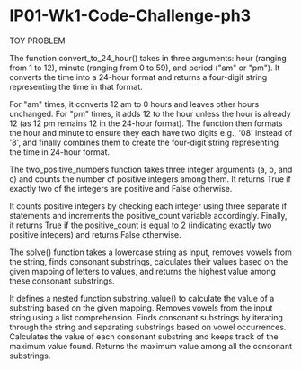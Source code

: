 # IP01-Wk1-Code-Challenge-ph3 

   TOY PROBLEM 

 The function convert_to_24_hour() takes in three arguments: hour (ranging from 1 to 12), minute (ranging from 0 to 59), and period ("am" or "pm"). It converts the time into a 24-hour format and returns a four-digit string representing the time in that format.

For "am" times, it converts 12 am to 0 hours and leaves other hours unchanged.
For "pm" times, it adds 12 to the hour unless the hour is already 12 (as 12 pm remains 12 in the 24-hour format).
The function then formats the hour and minute to ensure they each have two digits e.g., '08' instead of '8', and finally combines them to create the four-digit string representing the time in 24-hour format.


 The two_positive_numbers function takes three integer arguments (a, b, and c) and counts the number of positive integers among them. It returns True if exactly two of the integers are positive and False otherwise.

It counts positive integers by checking each integer using three separate if statements and increments the positive_count variable accordingly.
Finally, it returns True if the positive_count is equal to 2 (indicating exactly two positive integers) and  returns False otherwise.
 
 The solve() function takes a lowercase string as input, removes vowels from the string, finds consonant substrings, calculates their values based on the given mapping of letters to values, and returns the highest value among these consonant substrings.

It defines a nested function substring_value() to calculate the value of a substring based on the given mapping.
Removes vowels from the input string using a list comprehension.
Finds consonant substrings by iterating through the string and separating substrings based on vowel occurrences.
Calculates the value of each consonant substring and keeps track of the maximum value found.
Returns the maximum value among all the consonant substrings.
 









  
